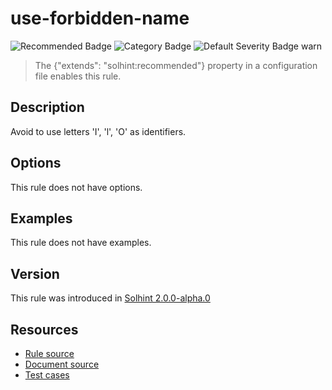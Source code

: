 <!---
This is a dynamically generated file. Do not edit manually.
date:        Sat, 24 Aug 2019 01:45:06 GMT
author:      "Peter Chung <touhonoob@gmail.com>"
--->

# use-forbidden-name
![Recommended Badge](https://img.shields.io/badge/-Recommended-brightgreen)
![Category Badge](https://img.shields.io/badge/-Style%20Guide%20Rules-informational)
![Default Severity Badge warn](https://img.shields.io/badge/Default%20Severity-warn-yellow)
> The {"extends": "solhint:recommended"} property in a configuration file enables this rule.


## Description
Avoid to use letters 'I', 'l', 'O' as identifiers.

## Options
This rule does not have options.

## Examples
This rule does not have examples.

## Version
This rule was introduced in [Solhint 2.0.0-alpha.0](https://github.com/protofire/solhint/tree/v2.0.0-alpha.0)

## Resources
- [Rule source](https://github.com/protofire/solhint/tree/master/lib/rules/naming/use-forbidden-name.js)
- [Document source](https://github.com/protofire/solhint/tree/master/docs/rules/naming/use-forbidden-name.md)
- [Test cases](https://github.com/protofire/solhint/tree/master/test/rules/naming/use-forbidden-name.js)

